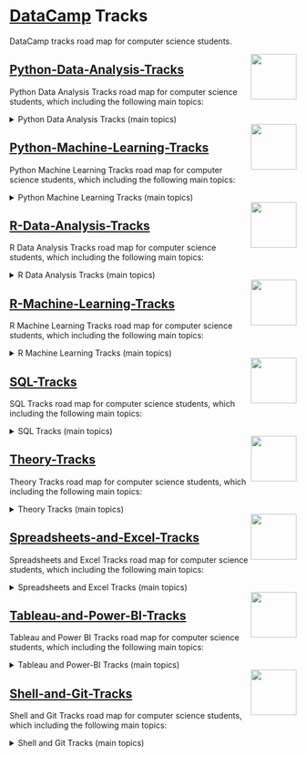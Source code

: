 # [DataCamp](https://learn.datacamp.com/) Tracks
DataCamp tracks road map for computer science students.

<img align="right" width="80" height="80" src="https://github.com/cs-MohamedAyman/DataCamp-Tracks/blob/master/organizations-logos/datacamp.jpg">

## [Python-Data-Analysis-Tracks](https://github.com/cs-MohamedAyman/DataCamp-Tracks/blob/master/Python-Data-Analysis-Tracks/README.md)
Python Data Analysis Tracks road map for computer science students, which including the following main topics:

<details>
	<summary>Python Data Analysis Tracks (main topics)</summary>

  <img align="right" width="80" height="80" src="https://github.com/cs-MohamedAyman/DataCamp-Tracks/blob/master/organizations-logos/python.jpg">

  #### `1.` [Basic Programming](https://github.com/cs-MohamedAyman/DataCamp-Tracks/blob/master/Python-Data-Analysis-Tracks/README.md) Tracks `17 Entities`
  #### `2.` [Probability and Statistics](https://github.com/cs-MohamedAyman/DataCamp-Tracks/blob/master/Python-Data-Analysis-Tracks/README.md) Tracks `14 Entities`
  #### `3.` [Data Preprocessing](https://github.com/cs-MohamedAyman/DataCamp-Tracks/blob/master/Python-Data-Analysis-Tracks/README.md) Tracks `15 Entities`
  #### `4.` [Data Visualization](https://github.com/cs-MohamedAyman/DataCamp-Tracks/blob/master/Python-Data-Analysis-Tracks/README.md) Tracks `8 Entities`
  #### `5.` [Data Analysis](https://github.com/cs-MohamedAyman/DataCamp-Tracks/blob/master/Python-Data-Analysis-Tracks/README.md) Tracks `17 Entities`

  **SKILLS YOU WILL GAIN:**<br>
  `object-oriented programming`, `databases`, `mongodb`, `data science toolbox`, `command line automation`, `aws boto`, `unit testing for data science`, `analyzing marketing campaigns`, `analyzing police activity`, `analyzing social media data`, `arima models`, `customer segmentation`, `market basket analysis`, `marketing analytics predicting customer churn`, `working geospatial data`, `supply chain analytics`, `analyzing us census data`, `python for spreadsheet users`, `exploratory data analysis`, `probability`, `statistics`, `linear modeling`, `network analysis`, `generalized linear models`, `practicing statistics interview questions`, `experimental design`, `customer analytics a/b testing`, `time series analysis`, `importing data`, `cleaning data`, `web scraping`, `data manipulation`, `dealing missing data`, `joining data`, `manipulating time series data`, `working dates times`, `pandas foundations`, `manipulating dataframes`, `merging dataframes`, `pandas joins for spreadsheet users`, `data visualization`, `matplotlib`, `seaborn`, `bokeh`, `geospatial data`, `time series data`, `software engineering for data scientists`, `parallel programming dask`, `portfolio analysis`, `portfolio risk management`, `importing managing financial data`, `quantitative risk management`, `financial forecasting`

</details>

<img align="right" width="80" height="80" src="https://github.com/cs-MohamedAyman/DataCamp-Tracks/blob/master/organizations-logos/datacamp.jpg">

## [Python-Machine-Learning-Tracks](https://github.com/cs-MohamedAyman/DataCamp-Tracks/blob/master/Python-Machine-Learning-Tracks/README.md)
Python Machine Learning Tracks road map for computer science students, which including the following main topics:

<details>
	<summary>Python Machine Learning Tracks (main topics)</summary>

  <img align="right" width="80" height="80" src="https://github.com/cs-MohamedAyman/DataCamp-Tracks/blob/master/organizations-logos/python.jpg">

  #### `1.` [Machine Learning](https://github.com/cs-MohamedAyman/DataCamp-Tracks/blob/master/Python-Machine-Learning-Tracks/README.md) Tracks `24 Entities`
  #### `2.` [Deep Learning](https://github.com/cs-MohamedAyman/DataCamp-Tracks/blob/master/Python-Machine-Learning-Tracks/README.md) Tracks `10 Entities`
  #### `3.` [Natural Language Processing](https://github.com/cs-MohamedAyman/DataCamp-Tracks/blob/master/Python-Machine-Learning-Tracks/README.md) Tracks `9 Entities`
  #### `4.` [Applied Finance](https://github.com/cs-MohamedAyman/DataCamp-Tracks/blob/master/Python-Machine-Learning-Tracks/README.md) Tracks `10 Entities`
  #### `5.` [Data Engineering](https://github.com/cs-MohamedAyman/DataCamp-Tracks/blob/master/Python-Machine-Learning-Tracks/README.md) Tracks `11 Entities`

  **SKILLS YOU WILL GAIN:**<br>
  `data science`, `feature engineering`, `machine learning`, `winning kaggle competition`, `working dates times`, `data visualization`, `software engineering for data scientists`, `preprocessing for machine learning`, `linear classifiers`, `unsupervised learning`, `supervised learning scikit-learn`, `machine learning tree-based models`, `predictive analytics`, `dimensionality reduction`, `designing machine learning workflows`, `machine learning for time series data`, `machine learning for marketing`, `human resources analytics`, `machine learning for finance`, `extreme gradient boosting xgboost`, `parallel programming dask`, `fraud detection`, `cluster analysis`, `model validation`, `hyperparameter tuning`, `ensemble methods`, `natural language processing`, `regular expressions`, `sentiment analysis`, `feature engineering for nlp`, `machine translation`, `spoken language processing`, `building chatbots`, `advanced nlp spacy`, `deep learning`, `keras`, `pytorch`, `recurrent neural networks for language modeling`, `predicting ctr machine learning`, `image processing`, `biomedical image analysis`, `credit risk modeling`, `python for finance`  `financial concepts`, `quantitative risk management`, `financial forecasting`, `pyspark`, `data engineering`, `spark sql`, `big data fundamentals pyspark`, `feature engineering pyspark`, `cleaning data pyspark`, `machine learning pyspark`, `building recommendation engines pyspark`, `streaming data aws kinesis lambda`, `building data engineering pipelines`

</details>

<img align="right" width="80" height="80" src="https://github.com/cs-MohamedAyman/DataCamp-Tracks/blob/master/organizations-logos/datacamp.jpg">

## [R-Data-Analysis-Tracks](https://github.com/cs-MohamedAyman/DataCamp-Tracks/blob/master/R-Data-Analysis-Tracks/README.md)
R Data Analysis Tracks road map for computer science students, which including the following main topics:

<details>
	<summary>R Data Analysis Tracks (main topics)</summary>

  <img align="right" width="80" height="80" src="https://github.com/cs-MohamedAyman/DataCamp-Tracks/blob/master/organizations-logos/r.jpg">

  #### `1.` [Basic Programming](https://github.com/cs-MohamedAyman/DataCamp-Tracks/blob/master/R-Data-Analysis-Tracks/README.md) Tracks `18 Entities`
  #### `2.` [Probability and Statistics](https://github.com/cs-MohamedAyman/DataCamp-Tracks/blob/master/R-Data-Analysis-Tracks/README.md) Tracks `16 Entities`
  #### `3.` [Data Preprocessing](https://github.com/cs-MohamedAyman/DataCamp-Tracks/blob/master/R-Data-Analysis-Tracks/README.md) Tracks `20 Entities`
  #### `4.` [Data Visualization](https://github.com/cs-MohamedAyman/DataCamp-Tracks/blob/master/R-Data-Analysis-Tracks/README.md) Tracks `17 Entities`
  #### `5.` [Data Analysis](https://github.com/cs-MohamedAyman/DataCamp-Tracks/blob/master/R-Data-Analysis-Tracks/README.md) Tracks `27 Entities`

  **SKILLS YOU WILL GAIN:**<br>
  `reporting r markdown`, `visualizing geospatial data`, `joining data table`, `marketing analytics`, `garch models`, `survey and measurement development`, `single-cell rna-seq bioconductor`, `data manipulation dplyr`, `object-oriented`, `communicating data tidyverse`, `developing r packages`, `importing data`, `inference for categorical data`, `topic modeling`, `handling missing data imputations`, `data manipulation`, `statistics`,  `working dates and times`, `spatial analysis sf and raster`, `probability`, `regular expressions`, `business process analytics`, `functional programming purrr`, `anomaly detection`, `parallel programming`, `building dashboards flexdashboard`, `writing functions`, `visualizing big data trelliscope`, `designing and analyzing clinical trials`, `fraud detection`, `arima models`, `factor analysis`, `choice modeling for marketing`, `dealing missing data`, `data privacy and anonymization`, `modeling data tidyverse`, `cleaning data`, `time series analysis`, `probability puzzles`, `statistical modeling`, `life insurance products valuation`, `data visualization`, `visualizing time series data`, `network analysis tidyverse`, `chip-seq bioconductor`, `rna-seq bioconductor`, `working web data`, `differential expression analysis limma`, `feature engineering`, `exploratory data analysis`, `building dashboards shinydashboard`, `importing and managing financial data`, `working data tidyverse`, `analyzing us census data`, `joining data dplyr`, `generalized linear models`, `interactive maps leaflet`, `multivariate probability distributions`

</details>

<img align="right" width="80" height="80" src="https://github.com/cs-MohamedAyman/DataCamp-Tracks/blob/master/organizations-logos/datacamp.jpg">

## [R-Machine-Learning-Tracks](https://github.com/cs-MohamedAyman/DataCamp-Tracks/blob/master/R-Machine-Learning-Tracks/README.md)
R Machine Learning Tracks road map for computer science students, which including the following main topics:

<details>
	<summary>R Machine Learning Tracks (main topics)</summary>

  <img align="right" width="80" height="80" src="https://github.com/cs-MohamedAyman/DataCamp-Tracks/blob/master/organizations-logos/r.jpg">

  #### `1.` [Machine Learning](https://github.com/cs-MohamedAyman/DataCamp-Tracks/blob/master/R-Machine-Learning-Tracks/README.md) Tracks `27 Entities`
  #### `2.` [Applied Finance](https://github.com/cs-MohamedAyman/DataCamp-Tracks/blob/master/R-Machine-Learning-Tracks/README.md) Tracks `10 Entities`
  #### `3.` [Data Engineering](https://github.com/cs-MohamedAyman/DataCamp-Tracks/blob/master/R-Machine-Learning-Tracks/README.md) Tracks `12 Entities`

  **SKILLS YOU WILL GAIN:**<br>
  `text analysis`, `linear algebra for data science`, `classification`, `tidyverse`, `regression`, `tree-based models`, `analyzing social media data`, `hyperparameter tuning`, `sentiment analysis`, `text mining bag-of-words`, `hierarchical and mixed effects models`, `logistic regression`, `equity valuation`, `categorical data tidyverse`, `r for finance`, `machine learning`, `predictive analytics using networked data`,  `quantitative risk management`, `bond valuation and analysis`, `cluster analysis`, `inference for numerical data`, `scalable data processing`, `correlation and regression`, `inference for linear regression`, `bayesian data analysis`, `survival analysis`, `bayesian modeling rjags`, `forecasting`, `advanced dimensionality reduction`, `experimental design`, `forecasting product demand`, `financial trading`, `big data r`, `credit risk modeling`, `support vector machines`, `nonlinear modeling  gams`, `bayesian regression modeling rstanarm`, `mixture models`, `optimizing r code rcpp`, `dimensionality reduction`, `natural language processing`, `human resources analytics`, `building web applications shiny`, `analyzing election and polling data`, `spark sparklyr`, `inference`, `a/b testing`, `market basket analysis`, `network analysis`, `portfolio analysis`, 

</details>

<img align="right" width="80" height="80" src="https://github.com/cs-MohamedAyman/DataCamp-Tracks/blob/master/organizations-logos/datacamp.jpg">

## [SQL-Tracks](https://github.com/cs-MohamedAyman/DataCamp-Tracks/blob/master/SQL-Tracks/README.md)
SQL Tracks road map for computer science students, which including the following main topics:

<details>
	<summary>SQL Tracks (main topics)</summary>

  <img align="right" width="80" height="80" src="https://github.com/cs-MohamedAyman/DataCamp-Tracks/blob/master/organizations-logos/sql.jpg">

#### `1.` [SQL](https://github.com/cs-MohamedAyman/DataCamp-Tracks/blob/master/SQL-Tracks/README.md) Tracks `10 Entities`
#### `2.` [SQL Server](https://github.com/cs-MohamedAyman/DataCamp-Tracks/blob/master/SQL-Tracks/README.md) Tracks `11 Entities`
#### `3.` [PostgreSQL](https://github.com/cs-MohamedAyman/DataCamp-Tracks/blob/master/SQL-Tracks/README.md) Tracks `5 Entities`
#### `4.` [Oracle SQL](https://github.com/cs-MohamedAyman/DataCamp-Tracks/blob/master/SQL-Tracks/README.md) Tracks `2 Entities`

**SKILLS YOU WILL GAIN:**<br>
`analyzing business data sql`, `sql`, `intermediate sql`, `exploratory data analysis sql`, `relational databases sql`, `joining data sql`, `reporting sql`, `applying sql real-world problems`, `database design`, `data-driven decision making sql`, `sql server`, `intermediate sql server`, `functions for manipulating data sql server`, `cleaning data sql server databases`, `hierarchical recursive queries sql server`, `time series analysis sql server`, `improving query performance sql server`, `writing functions stored procedures sql server`, `transactions error handling sql server`, `building optimizing triggers sql server`, `creating postgresql databases`, `functions for manipulating data postgresql`, `postgresql summary stats window functions`, `cleaning data postgresql databases`, `improving query performance postgresql`, `transactions error handling postgresql`, `oracle sql`

</details>

<img align="right" width="80" height="80" src="https://github.com/cs-MohamedAyman/DataCamp-Tracks/blob/master/organizations-logos/datacamp.jpg">

## [Theory-Tracks](https://github.com/cs-MohamedAyman/DataCamp-Tracks/blob/master/Theory-Tracks/README.md)
Theory Tracks road map for computer science students, which including the following main topics:

<details>
	<summary>Theory Tracks (main topics)</summary>

  <img align="right" width="80" height="80" src="https://github.com/cs-MohamedAyman/DataCamp-Tracks/blob/master/organizations-logos/theory.jpg">

  #### `1.` [Theory](https://github.com/cs-MohamedAyman/DataCamp-Tracks/blob/master/Theory-Tracks/README.md) Tracks `8 Entities`

  **SKILLS YOU WILL GAIN:**<br>
  `data science for business`, `data science for everyone`, `machine learning for business`, `machine learning for everyone`, `data visualization for everyone`, `data engineering for everyone`, `cloud computing for everyone`, `data driven decision making`

</details>

<img align="right" width="80" height="80" src="https://github.com/cs-MohamedAyman/DataCamp-Tracks/blob/master/organizations-logos/datacamp.jpg">

## [Spreadsheets-and-Excel-Tracks](https://github.com/cs-MohamedAyman/DataCamp-Tracks/blob/master/Spreadsheets-and-Excel-Tracks/README.md)
Spreadsheets and Excel Tracks road map for computer science students, which including the following main topics:

<details>
	<summary>Spreadsheets and Excel Tracks (main topics)</summary>

  <img align="right" width="80" height="80" src="https://github.com/cs-MohamedAyman/DataCamp-Tracks/blob/master/organizations-logos/excel.jpg">
  <img align="right" width="80" height="80" src="https://github.com/cs-MohamedAyman/DataCamp-Tracks/blob/master/organizations-logos/spreadsheet.jpg">

  #### `1.` [Excel](https://github.com/cs-MohamedAyman/DataCamp-Tracks/blob/master/Spreadsheets-and-Excel-Tracks/README.md) Tracks `2 Entities`
  #### `2.` [Spreadsheets](https://github.com/cs-MohamedAyman/DataCamp-Tracks/blob/master/Spreadsheets-and-Excel-Tracks/README.md) Tracks `13 Entities`

  **SKILLS YOU WILL GAIN:**<br>
  `data analysis excel`, `data analysis spreadsheets`, `spreadsheets`, `intermediate spreadsheets`, `statistics spreadsheets`, `error uncertainty spreadsheets`, `conditional formatting spreadsheets`, `pivot tables spreadsheets`, `data visualization spreadsheets`, `loan amortization spreadsheets`, `marketing analytics spreadsheets`, `financial analytics spreadsheets`, `financial modeling spreadsheets`, `options trading spreadsheets`

</details>

<img align="right" width="80" height="80" src="https://github.com/cs-MohamedAyman/DataCamp-Tracks/blob/master/organizations-logos/datacamp.jpg">

## [Tableau-and-Power-BI-Tracks](https://github.com/cs-MohamedAyman/DataCamp-Tracks/blob/master/Tableau-and-Power-BI-Tracks/README.md)
Tableau and Power BI Tracks road map for computer science students, which including the following main topics:

<details>
	<summary>Tableau and Power-BI Tracks (main topics)</summary>

  <img align="right" width="80" height="80" src="https://github.com/cs-MohamedAyman/DataCamp-Tracks/blob/master/organizations-logos/power-bi.jpg">
  <img align="right" width="80" height="80" src="https://github.com/cs-MohamedAyman/DataCamp-Tracks/blob/master/organizations-logos/tableau.jpg">

  #### `1.` [Tableau](https://github.com/cs-MohamedAyman/DataCamp-Tracks/blob/master/Tableau-and-Power-BI-Tracks/README.md) Tracks `5 Entities`
  #### `2.` [Power BI](https://github.com/cs-MohamedAyman/DataCamp-Tracks/blob/master/Tableau-and-Power-BI-Tracks/README.md) Tracks `2 Entities`

  **SKILLS YOU WILL GAIN:**<br>
  `tableau`, `analyzing data tableau`, `power bi`, `creating dashboards in tableau`, `connecting data in tableau`, `statistical techniques in tableau`, `analyzing data in tableau`

</details>

<img align="right" width="80" height="80" src="https://github.com/cs-MohamedAyman/DataCamp-Tracks/blob/master/organizations-logos/datacamp.jpg">

## [Shell-and-Git-Tracks](https://github.com/cs-MohamedAyman/DataCamp-Tracks/blob/master/Shell-and-Git-Tracks/README.md)
Shell and Git Tracks road map for computer science students, which including the following main topics:

<details>
	<summary>Shell and Git Tracks (main topics)</summary>

  <img align="right" width="80" height="80" src="https://github.com/cs-MohamedAyman/DataCamp-Tracks/blob/master/organizations-logos/shell.jpg">
  <img align="right" width="80" height="80" src="https://github.com/cs-MohamedAyman/DataCamp-Tracks/blob/master/organizations-logos/git.jpg">

#### `1.` [Git](https://github.com/cs-MohamedAyman/DataCamp-Tracks/blob/master/Shell-and-Git-Tracks/README.md) Tracks `2 Entities`
#### `2.` [Shell](https://github.com/cs-MohamedAyman/DataCamp-Tracks/blob/master/Shell-and-Git-Tracks/README.md) Tracks `5 Entities`

**SKILLS YOU WILL GAIN:**<br>
`git`, `bash scripting`, `shell` ,`conda essentials`, `building distributing packages conda`, `data processing shell`

</details>
